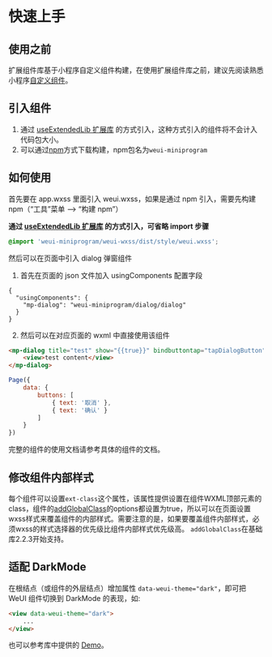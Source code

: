 # 快速上手

## 使用之前

扩展组件库基于小程序自定义组件构建，在使用扩展组件库之前，建议先阅读熟悉小程序[自定义组件](../../framework/custom-component/index.md)。

## 引入组件

1. 通过 [useExtendedLib 扩展库](../../reference/configuration/app.md#useExtendedLib) 的方式引入，这种方式引入的组件将不会计入代码包大小。
2. 可以通过[npm](https://developers.weixin.qq.com/miniprogram/dev/devtools/npm.html)方式下载构建，npm包名为`weui-miniprogram`


## 如何使用

首先要在 app.wxss 里面引入 weui.wxss，如果是通过 npm 引入，需要先构建 npm（“工具”菜单 --> “构建 npm”）

**通过 [useExtendedLib 扩展库](../../reference/configuration/app.md#useExtendedLib) 的方式引入，可省略 import 步骤**

```css
@import 'weui-miniprogram/weui-wxss/dist/style/weui.wxss';
```

然后可以在页面中引入 dialog 弹窗组件
1. 首先在页面的 json 文件加入 usingComponents 配置字段
```
{
  "usingComponents": {
    "mp-dialog": "weui-miniprogram/dialog/dialog"
  }
}
```

2. 然后可以在对应页面的 wxml 中直接使用该组件

```html
<mp-dialog title="test" show="{{true}}" bindbuttontap="tapDialogButton" buttons="{{buttons}}">
    <view>test content</view>
</mp-dialog>
```

```js
Page({
    data: {
        buttons: [
        	{ text: '取消' },
        	{ text: '确认' }
        ]
    }
})
```

完整的组件的使用文档请参考具体的组件的文档。

## 修改组件内部样式
每个组件可以设置`ext-class`这个属性，该属性提供设置在组件WXML顶部元素的class，组件的[addGlobalClass](https://developers.weixin.qq.com/miniprogram/dev/framework/custom-component/wxml-wxss.html#%E7%BB%84%E4%BB%B6%E6%A0%B7%E5%BC%8F%E9%9A%94%E7%A6%BB)的options都设置为true，所以可以在页面设置wxss样式来覆盖组件的内部样式。需要注意的是，如果要覆盖组件内部样式，必须wxss的样式选择器的优先级比组件内部样式优先级高。
`addGlobalClass`在基础库2.2.3开始支持。

## 适配 DarkMode

在根结点（或组件的外层结点）增加属性 `data-weui-theme="dark"`，即可把 WeUI 组件切换到 DarkMode 的表现，如:

```html
<view data-weui-theme="dark">
    ...
</view>
```

也可以参考库中提供的 [Demo](https://github.com/wechat-miniprogram/weui-miniprogram/tree/master/tools/demo)。